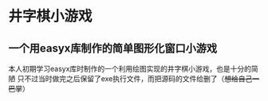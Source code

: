 # 井字棋小游戏
## 一个用easyx库制作的简单图形化窗口小游戏

本人初期学习easyx库时制作的一个利用绘图实现的井字棋小游戏，也是十分的简陋
只不过当时做完之后保留了exe执行文件，而把源码的文件给删了（~~想给自己一巴掌~~）
